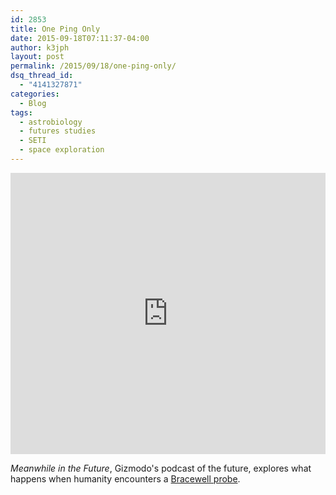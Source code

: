 ```yaml
---
id: 2853
title: One Ping Only
date: 2015-09-18T07:11:37-04:00
author: k3jph
layout: post
permalink: /2015/09/18/one-ping-only/
dsq_thread_id:
  - "4141327871"
categories:
  - Blog
tags:
  - astrobiology
  - futures studies
  - SETI
  - space exploration
---
```

<iframe width="100%" height="450" scrolling="no" frameborder="no" src="https://w.soundcloud.com/player/?url=https%3A//api.soundcloud.com/tracks/224003005&amp;auto_play=false&amp;hide_related=false&amp;show_comments=true&amp;show_user=true&amp;show_reposts=false&amp;visual=true"></iframe>

_Meanwhile in the Future_, Gizmodo's podcast of the future, explores what happens when humanity encounters a [Bracewell probe](https://en.wikipedia.org/wiki/Bracewell_probe).
